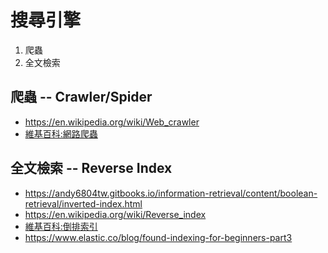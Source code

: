 # 搜尋引擎

1. 爬蟲
2. 全文檢索

## 爬蟲 -- Crawler/Spider

* https://en.wikipedia.org/wiki/Web_crawler
* [維基百科:網路爬蟲](https://zh.wikipedia.org/wiki/%E7%B6%B2%E8%B7%AF%E7%88%AC%E8%9F%B2)

## 全文檢索 -- Reverse Index

* https://andy6804tw.gitbooks.io/information-retrieval/content/boolean-retrieval/inverted-index.html
* https://en.wikipedia.org/wiki/Reverse_index
* [維基百科:倒排索引](https://zh.wikipedia.org/wiki/%E5%80%92%E6%8E%92%E7%B4%A2%E5%BC%95)
* https://www.elastic.co/blog/found-indexing-for-beginners-part3
